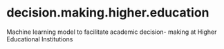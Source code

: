 # decision.making.higher.education
Machine learning model to facilitate academic decision- making at Higher Educational Institutions
